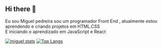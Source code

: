 ## Hi there 👋
Eu sou Miguel pedreira sou um programador Front End , atualmente estou aprendendo e criando projetos em  HTML.CSS<BR> E iniciando o aprendizado  em JavaScript e React

[![miguel stats](https://github-readme-stats.vercel.app/api?username=miguelpedreira)](https://github.com/anuraghazra/github-readme-stats)
[![Top Langs](https://github-readme-stats.vercel.app/api/top-langs/?username=miguelpedreira)](https://github.com/anuraghazra/github-readme-stats)
